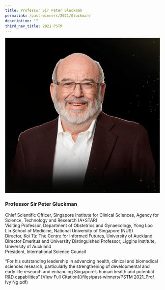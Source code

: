 ```yaml
---
title: Professor Sir Peter Gluckman
permalink: /past-winners/2021/Gluckman/
description: ""
third_nav_title: 2021 PSTM
---
```

![Professor Sir Peter Gluckman](/images/Past%20Winners/2021/Peter%20Gluckman.png)
### **Professor Sir Peter Gluckman**
Chief Scientific Officer, Singapore Institute for Clinical Sciences, Agency for Science, Technology and Research (A\*STAR)  
Visiting Professor, Department of Obstetrics and Gynaecology, Yong Loo Lin School of Medicine, National University of Singapore (NUS)  
Director, Koi Tū: The Centre for Informed Futures, University of Auckland  
Director Emeritus and University Distinguished Professor, Liggins Institute, University of Auckland  
President, International Science Council  
  

  

“For his outstanding leadership in advancing health, clinical and biomedical sciences research, particularly the strengthening of developmental and early life research and enhancing Singapore’s human health and potential R&D capabilities”
[View Full Citation](/files/past-winners/PSTM 2021_Prof Ivy Ng.pdf)